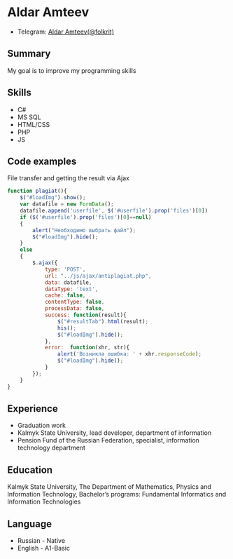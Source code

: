 # Aldar Amteev

* Telegram: [Aldar Amteev(@folkrit)](https://t.me/folkrit)

## Summary

My goal is to improve my programming skills

## Skills

* C#
* MS SQL
* HTML/CSS
* PHP
* JS

## Code examples

File transfer and getting the result via Ajax
```javascript
function plagiat(){
	$("#loadImg").show();
	var datafile = new FormData();
	datafile.append('userfile', $('#userfile').prop('files')[0])
	if ($('#userfile').prop('files')[0]==null)
	{
		alert("Необходимо выбрать файл");
		$("#loadImg").hide();
	}
	else
	{
		$.ajax({
			type: 'POST',
			url: "../js/ajax/antiplagiat.php",
			data: datafile,
			dataType: 'text',
			cache: false,
			contentType: false,
			processData: false,
			success: function(result){
				$("#resultTab").html(result);
				his();
				$("#loadImg").hide();
			},
			error:  function(xhr, str){
				alert('Возникла ошибка: ' + xhr.responseCode);
				$("#loadImg").hide();
			}
		});
	}
}
```

## Experience 

* Graduation work
* Kalmyk State University, lead developer, department of information
* Pension Fund of the Russian Federation, specialist, information technology department

## Education

Kalmyk State University, The Department of Mathematics, Physics and Information Technology, Bachelor’s programs: Fundamental Informatics and Information Technologies

## Language

* Russian - Native
* English - A1-Basic